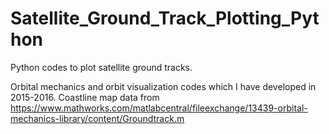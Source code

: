 # Satellite_Ground_Track_Plotting_Python
Python codes to plot satellite ground tracks.

Orbital mechanics and orbit visualization codes which I have developed in 2015-2016.
Coastline map data from https://www.mathworks.com/matlabcentral/fileexchange/13439-orbital-mechanics-library/content/Groundtrack.m
